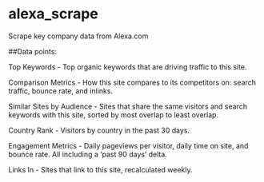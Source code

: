 # alexa_scrape
Scrape key company data from Alexa.com

##Data points:

Top Keywords - Top organic keywords that are driving traffic to this site.

Comparison Metrics - How this site compares to its competitors on: search traffic, bounce rate, and inlinks.

Similar Sites by Audience - Sites that share the same visitors and search keywords with this site, sorted by most overlap to least overlap.

Country Rank - Visitors by country in the past 30 days.

Engagement Metrics - Daily pageviews per visitor, daily time on site, and bounce rate. All including a ‘past 90 days’ delta.

Links In - Sites that link to this site, recalculated weekly.
